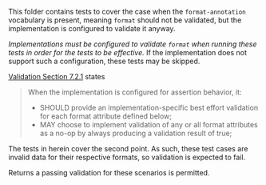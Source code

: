 This folder contains tests to cover the case when the `format-annotation` vocabulary is present, meaning `format` should not be validated, but the implementation is configured to validate it anyway.

_Implementations must be configured to validate `format` when running these tests in order for the tests to be effective._  If the implementation does not support such a configuration, these tests may be skipped.

<!-- we'll need to update this link when draft/next is published -->
[Validation Section 7.2.1](https://json-schema.org/draft/2020-12/json-schema-validation#section-7.2.1) states

> When the implementation is configured for assertion behavior, it:
>
> - SHOULD provide an implementation-specific best effort validation for each format attribute defined below;
> - MAY choose to implement validation of any or all format attributes as a no-op by always producing a validation result of true;

The tests in herein cover the second point.  As such, these test cases are invalid data for their respective formats, so validation is expected to fail.

Returns a passing validation for these scenarios is permitted.